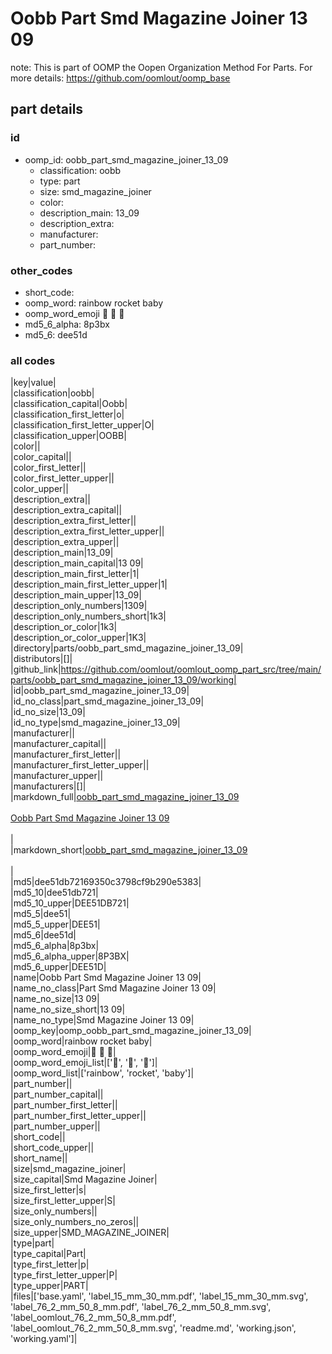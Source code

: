 # Oobb Part Smd Magazine Joiner 13 09  

note: This is part of OOMP the Oopen Organization Method For Parts. For more details: https://github.com/oomlout/oomp_base

##  part details





### id
* oomp_id: oobb_part_smd_magazine_joiner_13_09
  * classification: oobb
  * type: part
  * size: smd_magazine_joiner
  * color: 
  * description_main: 13_09
  * description_extra: 
  * manufacturer: 
  * part_number: 

### other_codes
* short_code: 
* oomp_word: rainbow rocket baby
* oomp_word_emoji :rainbow: :rocket: :baby:
* md5_6_alpha: 8p3bx
* md5_6: dee51d

### all codes 
|key|value|  
|classification|oobb|  
|classification_capital|Oobb|  
|classification_first_letter|o|  
|classification_first_letter_upper|O|  
|classification_upper|OOBB|  
|color||  
|color_capital||  
|color_first_letter||  
|color_first_letter_upper||  
|color_upper||  
|description_extra||  
|description_extra_capital||  
|description_extra_first_letter||  
|description_extra_first_letter_upper||  
|description_extra_upper||  
|description_main|13_09|  
|description_main_capital|13 09|  
|description_main_first_letter|1|  
|description_main_first_letter_upper|1|  
|description_main_upper|13_09|  
|description_only_numbers|1309|  
|description_only_numbers_short|1k3|  
|description_or_color|1k3|  
|description_or_color_upper|1K3|  
|directory|parts/oobb_part_smd_magazine_joiner_13_09|  
|distributors|[]|  
|github_link|https://github.com/oomlout/oomlout_oomp_part_src/tree/main/parts/oobb_part_smd_magazine_joiner_13_09/working|  
|id|oobb_part_smd_magazine_joiner_13_09|  
|id_no_class|part_smd_magazine_joiner_13_09|  
|id_no_size|13_09|  
|id_no_type|smd_magazine_joiner_13_09|  
|manufacturer||  
|manufacturer_capital||  
|manufacturer_first_letter||  
|manufacturer_first_letter_upper||  
|manufacturer_upper||  
|manufacturers|[]|  
|markdown_full|[oobb_part_smd_magazine_joiner_13_09](https://github.com/oomlout/oomlout_oomp_part_src/tree/main/parts/oobb_part_smd_magazine_joiner_13_09/working)<br>[](https://github.com/oomlout/oomlout_oomp_part_src/tree/main/parts/oobb_part_smd_magazine_joiner_13_09/working)<br>[Oobb Part Smd Magazine Joiner 13 09](https://github.com/oomlout/oomlout_oomp_part_src/tree/main/parts/oobb_part_smd_magazine_joiner_13_09/working)<br><br>|  
|markdown_short|[oobb_part_smd_magazine_joiner_13_09](https://github.com/oomlout/oomlout_oomp_part_src/tree/main/parts/oobb_part_smd_magazine_joiner_13_09/working)<br><br>|  
|md5|dee51db72169350c3798cf9b290e5383|  
|md5_10|dee51db721|  
|md5_10_upper|DEE51DB721|  
|md5_5|dee51|  
|md5_5_upper|DEE51|  
|md5_6|dee51d|  
|md5_6_alpha|8p3bx|  
|md5_6_alpha_upper|8P3BX|  
|md5_6_upper|DEE51D|  
|name|Oobb Part Smd Magazine Joiner 13 09|  
|name_no_class|Part Smd Magazine Joiner 13 09|  
|name_no_size|13 09|  
|name_no_size_short|13 09|  
|name_no_type|Smd Magazine Joiner 13 09|  
|oomp_key|oomp_oobb_part_smd_magazine_joiner_13_09|  
|oomp_word|rainbow rocket baby|  
|oomp_word_emoji|:rainbow: :rocket: :baby:|  
|oomp_word_emoji_list|[':rainbow:', ':rocket:', ':baby:']|  
|oomp_word_list|['rainbow', 'rocket', 'baby']|  
|part_number||  
|part_number_capital||  
|part_number_first_letter||  
|part_number_first_letter_upper||  
|part_number_upper||  
|short_code||  
|short_code_upper||  
|short_name||  
|size|smd_magazine_joiner|  
|size_capital|Smd Magazine Joiner|  
|size_first_letter|s|  
|size_first_letter_upper|S|  
|size_only_numbers||  
|size_only_numbers_no_zeros||  
|size_upper|SMD_MAGAZINE_JOINER|  
|type|part|  
|type_capital|Part|  
|type_first_letter|p|  
|type_first_letter_upper|P|  
|type_upper|PART|  
|files|['base.yaml', 'label_15_mm_30_mm.pdf', 'label_15_mm_30_mm.svg', 'label_76_2_mm_50_8_mm.pdf', 'label_76_2_mm_50_8_mm.svg', 'label_oomlout_76_2_mm_50_8_mm.pdf', 'label_oomlout_76_2_mm_50_8_mm.svg', 'readme.md', 'working.json', 'working.yaml']|  
